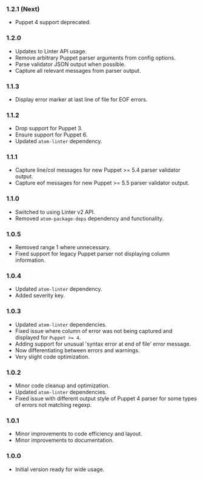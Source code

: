 ### 1.2.1 (Next)
- Puppet 4 support deprecated.

### 1.2.0
- Updates to Linter API usage.
- Remove arbitrary Puppet parser arguments from config options.
- Parse validator JSON output when possible.
- Capture all relevant messages from parser output.

### 1.1.3
- Display error marker at last line of file for EOF errors.

### 1.1.2
- Drop support for Puppet 3.
- Ensure support for Puppet 6.
- Updated `atom-linter` dependency.

### 1.1.1
- Capture line/col messages for new Puppet >= 5.4 parser validator output.
- Capture eof messages for new Puppet >= 5.5 parser validator output.

### 1.1.0
- Switched to using Linter v2 API.
- Removed `atom-package-deps` dependency and functionality.

### 1.0.5
- Removed range 1 where unnecessary.
- Fixed support for legacy Puppet parser not displaying column information.

### 1.0.4
- Updated `atom-linter` dependency.
- Added severity key.

### 1.0.3
- Updated `atom-linter` dependencies.
- Fixed issue where column of error was not being captured and displayed for `Puppet >= 4`.
- Adding support for unusual 'syntax error at end of file' error message.
- Now differentiating between errors and warnings.
- Very slight code optimization.

### 1.0.2
- Minor code cleanup and optimization.
- Updated `atom-linter` dependencies.
- Fixed issue with different output style of Puppet 4 parser for some types of errors not matching regexp.

### 1.0.1
- Minor improvements to code efficiency and layout.
- Minor improvements to documentation.

### 1.0.0
- Initial version ready for wide usage.
